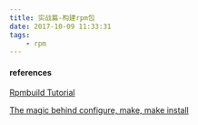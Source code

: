 ```yaml
---
title: 实战篇-构建rpm包
date: 2017-10-09 11:33:31
tags:
    - rpm
---
```



#### references

[Rpmbuild Tutorial](https://rpmbuildtut.wordpress.com/)

[The magic behind configure, make, make install](https://robots.thoughtbot.com/the-magic-behind-configure-make-make-install)